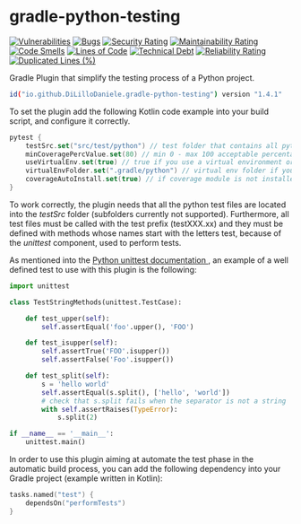 # gradle-python-testing
[![Vulnerabilities](https://sonarcloud.io/api/project_badges/measure?project=DiLilloDaniele_gradle-python-testing&metric=vulnerabilities)](https://sonarcloud.io/summary/new_code?id=DiLilloDaniele_gradle-python-testing)
[![Bugs](https://sonarcloud.io/api/project_badges/measure?project=DiLilloDaniele_gradle-python-testing&metric=bugs)](https://sonarcloud.io/summary/new_code?id=DiLilloDaniele_gradle-python-testing)
[![Security Rating](https://sonarcloud.io/api/project_badges/measure?project=DiLilloDaniele_gradle-python-testing&metric=security_rating)](https://sonarcloud.io/summary/new_code?id=DiLilloDaniele_gradle-python-testing)
[![Maintainability Rating](https://sonarcloud.io/api/project_badges/measure?project=DiLilloDaniele_gradle-python-testing&metric=sqale_rating)](https://sonarcloud.io/summary/new_code?id=DiLilloDaniele_gradle-python-testing)
[![Code Smells](https://sonarcloud.io/api/project_badges/measure?project=DiLilloDaniele_gradle-python-testing&metric=code_smells)](https://sonarcloud.io/summary/new_code?id=DiLilloDaniele_gradle-python-testing)
[![Lines of Code](https://sonarcloud.io/api/project_badges/measure?project=DiLilloDaniele_gradle-python-testing&metric=ncloc)](https://sonarcloud.io/summary/new_code?id=DiLilloDaniele_gradle-python-testing)
[![Technical Debt](https://sonarcloud.io/api/project_badges/measure?project=DiLilloDaniele_gradle-python-testing&metric=sqale_index)](https://sonarcloud.io/summary/new_code?id=DiLilloDaniele_gradle-python-testing)
[![Reliability Rating](https://sonarcloud.io/api/project_badges/measure?project=DiLilloDaniele_gradle-python-testing&metric=reliability_rating)](https://sonarcloud.io/summary/new_code?id=DiLilloDaniele_gradle-python-testing)
[![Duplicated Lines (%)](https://sonarcloud.io/api/project_badges/measure?project=DiLilloDaniele_gradle-python-testing&metric=duplicated_lines_density)](https://sonarcloud.io/summary/new_code?id=DiLilloDaniele_gradle-python-testing)

Gradle Plugin that simplify the testing process of a Python project.
```bash
id("io.github.DiLilloDaniele.gradle-python-testing") version "1.4.1"
```
To set the plugin add the following Kotlin code example into your build script, 
and configure it correctly.
```kotlin
pytest {
    testSrc.set("src/test/python") // test folder that contains all python tests
    minCoveragePercValue.set(80) // min 0 - max 100 acceptable percentage of coverage
    useVirtualEnv.set(true) // true if you use a virtual environment or global libraries
    virtualEnvFolder.set(".gradle/python") // virtual env folder if you use it
    coverageAutoInstall.set(true) // if coverage module is not installed, install it
}
```
To work correctly, the plugin needs that all the python test files are located 
into the <i> testSrc </i> folder (subfolders currently not supported).
Furthermore, all test files must be called with the test prefix (testXXX.xx) and 
they must be defined with methods whose names start with the letters test, because of the 
<i> unittest </i> component, used to perform tests.

As mentioned into the <a href='https://docs.python.org/3/library/unittest.html'> Python unittest documentation </a>, an example of
a well defined test to use with this plugin is the following:
```python
import unittest

class TestStringMethods(unittest.TestCase):

    def test_upper(self):
        self.assertEqual('foo'.upper(), 'FOO')

    def test_isupper(self):
        self.assertTrue('FOO'.isupper())
        self.assertFalse('Foo'.isupper())

    def test_split(self):
        s = 'hello world'
        self.assertEqual(s.split(), ['hello', 'world'])
        # check that s.split fails when the separator is not a string
        with self.assertRaises(TypeError):
            s.split(2)

if __name__ == '__main__':
    unittest.main()
```

In order to use this plugin aiming at automate the test phase in the automatic build process, you can
add the following dependency into your Gradle project (example written in Kotlin):
```kotlin
tasks.named("test") {
    dependsOn("performTests")
}
```
